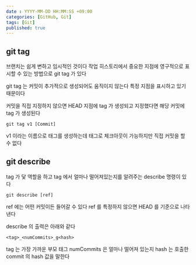```yaml
---
date : YYYY-MM-DD HH:MM:SS +09:00
categories: [GitHub, Git]
tags: [Git]
published: true
---
```


## git tag
브랜치는 쉽게 변하고 임시적인 것이다
작업 히스토리에서 중요한 지점에 영구적으로 표시할 수 있는 방법으로
git tag 가 있다

git tag 는 커밋이 추가적으로 생성되어도 움직이지 않는다
특정 지점을 표시하고 있기 때문이다

커밋을 직접 지정하지 않으면 HEAD 지점에 tag 가 생성되고
지정했다면 해당 커밋에 tag 가 생성된다

```
git tag v1 [Commit]
```
v1 이라는 이름으로 태그를 생성하는데
태그로 체크아웃이 가능하지만 직접 커밋을 할 수 없다


## git describe
tag 가 닻 역할을 하고
tag 에서 얼마나 떨어져있는지를 알려주는 describe 명령이 있다

```
git describe [ref]
```
ref 에는 어떤 커밋이든 들어갈 수 있다
ref 를 특정하지 않으면 HEAD 를 기준으로 나타낸다


describe 의  출력은 아래와 같다
```
<tag>_<numCommits>_g<hash>
```
tag 는 가장 가까운 부모 태그
numCommits 은 얼마나 떨어져 있는지
hash 는 호출한 commit 의 hash 값을 말한다


